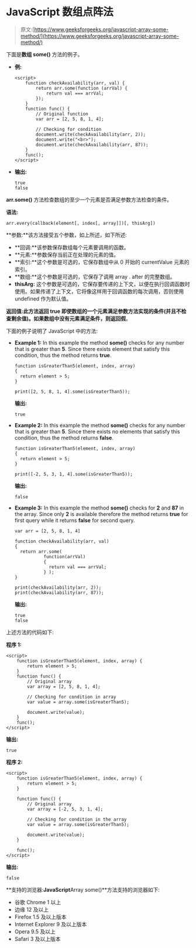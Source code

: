 # JavaScript 数组点阵法

> 原文:[https://www.geeksforgeeks.org/javascript-array-some-method/](https://www.geeksforgeeks.org/javascript-array-some-method/)

下面是**数组 some()** 方法的例子。

*   **例:**

    ```
    <script>
        function checkAvailability(arr, val) {
            return arr.some(function (arrVal) {
                return val === arrVal;
            });
        }
        function func() {
            // Original function
            var arr = [2, 5, 8, 1, 4];

            // Checking for condition
            document.write(checkAvailability(arr, 2));
            document.write("<br>");
            document.write(checkAvailability(arr, 87));
        }
        func();
    </script>
    ```

*   **输出:**

    ```
    true
    false

    ```

**arr.some()** 方法检查数组的至少一个元素是否满足参数方法检查的条件。

**语法:**

```
arr.every(callback(element[, index[, array]])[, thisArg])
```

**参数:**该方法接受五个参数，如上所述，如下所述:

*   **回调:**该参数保存数组每个元素要调用的函数。
*   **元素:**参数保存当前正在处理的元素的值。
*   **索引:**这个参数是可选的，它保存数组中从 0 开始的 currentValue 元素的索引。
*   **数组:**这个参数是可选的，它保存了调用 array . after 的完整数组。
*   **thisArg:** 这个参数是可选的，它保存要传递的上下文，以便在执行回调函数时使用。如果传递了上下文，它将像这样用于回调函数的每次调用，否则使用 undefined 作为默认值。

**返回值:**此方法返回 **true** 即使数组的一个元素满足参数方法实现的条件(并且不检查剩余值)。如果数组中没有元素满足条件，则返回**假**。

下面的例子说明了 JavaScript 中的方法:

*   **Example 1:** In this example the method **some()** checks for any number that is greater than **5**. Since there exists element that satisfy this condition, thus the method returns **true**.

    ```
    function isGreaterThan5(element, index, array) 
    {
      return element > 5;
    }

    print([2, 5, 8, 1, 4].some(isGreaterThan5));

    ```

    **输出:**

    ```
    true

    ```

*   **Example 2:** In this example the method **some()** checks for any number that is greater than **5**. Since there exists no elements that satisfy this condition, thus the method returns **false**.

    ```
    function isGreaterThan5(element, index, array) 
    {
      return element > 5;
    }

    print([-2, 5, 3, 1, 4].some(isGreaterThan5)); 

    ```

    **输出:**

    ```
    false

    ```

*   **Example 3:** In this example the method **some()** checks for **2** and **87** in the array. Since only **2** is available therefore the method returns **true** for first query while it returns **false** for second query.

    ```
    var arr = [2, 5, 8, 1, 4]

    function checkAvailability(arr, val) 
    {
      return arr.some(
               function(arrVal) 
               {
                 return val === arrVal;
               } );
    }

    print(checkAvailability(arr, 2));
    print(checkAvailability(arr, 87));

    ```

    **输出:**

    ```
    true
    false

    ```

上述方法的代码如下:

**程序 1:**

```
<script>
    function isGreaterThan5(element, index, array) {
        return element > 5;
    }
    function func() {
        // Original array
        var array = [2, 5, 8, 1, 4];

        // Checking for condition in array
        var value = array.some(isGreaterThan5);

        document.write(value);
    }
    func();
</script>
```

**输出:**

```
true

```

**程序 2:**

```
<script>
    function isGreaterThan5(element, index, array) {
        return element > 5;
    }

    function func() {
        // Original array
        var array = [-2, 5, 3, 1, 4];

        // Checking for condition in the array
        var value = array.some(isGreaterThan5);

        document.write(value);
    }

    func();
</script>
```

**输出:**

```
false

```

**支持的浏览器:**JavaScript**Array some()**方法支持的浏览器如下:

*   谷歌 Chrome 1 以上
*   边缘 12 及以上
*   Firefox 1.5 及以上版本
*   Internet Explorer 9 及以上版本
*   Opera 9.5 及以上
*   Safari 3 及以上版本